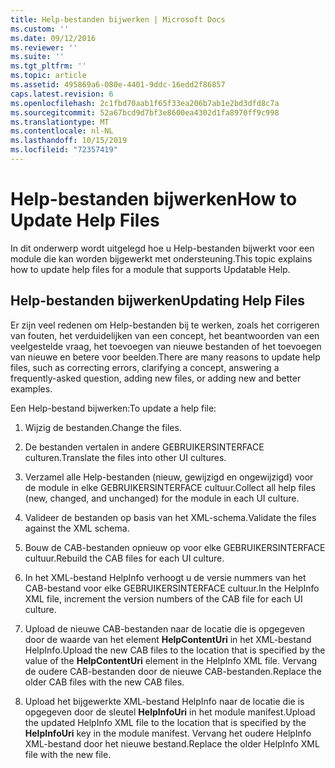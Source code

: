 ```yaml
---
title: Help-bestanden bijwerken | Microsoft Docs
ms.custom: ''
ms.date: 09/12/2016
ms.reviewer: ''
ms.suite: ''
ms.tgt_pltfrm: ''
ms.topic: article
ms.assetid: 495869a6-080e-4401-9ddc-16edd2f86857
caps.latest.revision: 6
ms.openlocfilehash: 2c1fbd70aab1f65f33ea206b7ab1e2bd3dfd8c7a
ms.sourcegitcommit: 52a67bcd9d7bf3e8600ea4302d1fa8970ff9c998
ms.translationtype: MT
ms.contentlocale: nl-NL
ms.lasthandoff: 10/15/2019
ms.locfileid: "72357419"
---
```

# <a name="how-to-update-help-files"></a><span data-ttu-id="7cb49-102">Help-bestanden bijwerken</span><span class="sxs-lookup"><span data-stu-id="7cb49-102">How to Update Help Files</span></span>

<span data-ttu-id="7cb49-103">In dit onderwerp wordt uitgelegd hoe u Help-bestanden bijwerkt voor een module die kan worden bijgewerkt met ondersteuning.</span><span class="sxs-lookup"><span data-stu-id="7cb49-103">This topic explains how to update help files for a module that supports Updatable Help.</span></span>

## <a name="updating-help-files"></a><span data-ttu-id="7cb49-104">Help-bestanden bijwerken</span><span class="sxs-lookup"><span data-stu-id="7cb49-104">Updating Help Files</span></span>

<span data-ttu-id="7cb49-105">Er zijn veel redenen om Help-bestanden bij te werken, zoals het corrigeren van fouten, het verduidelijken van een concept, het beantwoorden van een veelgestelde vraag, het toevoegen van nieuwe bestanden of het toevoegen van nieuwe en betere voor beelden.</span><span class="sxs-lookup"><span data-stu-id="7cb49-105">There are many reasons to update help files, such as correcting errors, clarifying a concept, answering a frequently-asked question, adding new files, or adding new and better examples.</span></span>

<span data-ttu-id="7cb49-106">Een Help-bestand bijwerken:</span><span class="sxs-lookup"><span data-stu-id="7cb49-106">To update a help file:</span></span>

1. <span data-ttu-id="7cb49-107">Wijzig de bestanden.</span><span class="sxs-lookup"><span data-stu-id="7cb49-107">Change the files.</span></span>

2. <span data-ttu-id="7cb49-108">De bestanden vertalen in andere GEBRUIKERSINTERFACE culturen.</span><span class="sxs-lookup"><span data-stu-id="7cb49-108">Translate the files into other UI cultures.</span></span>

3. <span data-ttu-id="7cb49-109">Verzamel alle Help-bestanden (nieuw, gewijzigd en ongewijzigd) voor de module in elke GEBRUIKERSINTERFACE cultuur.</span><span class="sxs-lookup"><span data-stu-id="7cb49-109">Collect all help files (new, changed, and unchanged) for the module in each UI culture.</span></span>

4. <span data-ttu-id="7cb49-110">Valideer de bestanden op basis van het XML-schema.</span><span class="sxs-lookup"><span data-stu-id="7cb49-110">Validate the files against the XML schema.</span></span>

5. <span data-ttu-id="7cb49-111">Bouw de CAB-bestanden opnieuw op voor elke GEBRUIKERSINTERFACE cultuur.</span><span class="sxs-lookup"><span data-stu-id="7cb49-111">Rebuild the CAB files for each UI culture.</span></span>

6. <span data-ttu-id="7cb49-112">In het XML-bestand HelpInfo verhoogt u de versie nummers van het CAB-bestand voor elke GEBRUIKERSINTERFACE cultuur.</span><span class="sxs-lookup"><span data-stu-id="7cb49-112">In the HelpInfo XML file, increment the version numbers of the CAB file for each UI culture.</span></span>

7. <span data-ttu-id="7cb49-113">Upload de nieuwe CAB-bestanden naar de locatie die is opgegeven door de waarde van het element **HelpContentUri** in het XML-bestand HelpInfo.</span><span class="sxs-lookup"><span data-stu-id="7cb49-113">Upload the new CAB files to the location that is specified by the value of the **HelpContentUri** element in the HelpInfo XML file.</span></span> <span data-ttu-id="7cb49-114">Vervang de oudere CAB-bestanden door de nieuwe CAB-bestanden.</span><span class="sxs-lookup"><span data-stu-id="7cb49-114">Replace the older CAB files with the new CAB files.</span></span>

8. <span data-ttu-id="7cb49-115">Upload het bijgewerkte XML-bestand HelpInfo naar de locatie die is opgegeven door de sleutel **HelpInfoUri** in het module manifest.</span><span class="sxs-lookup"><span data-stu-id="7cb49-115">Upload the updated HelpInfo XML file to the location that is specified by the **HelpInfoUri** key in the module manifest.</span></span> <span data-ttu-id="7cb49-116">Vervang het oudere HelpInfo XML-bestand door het nieuwe bestand.</span><span class="sxs-lookup"><span data-stu-id="7cb49-116">Replace the older HelpInfo XML file with the new file.</span></span>